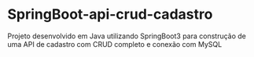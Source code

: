 # SpringBoot-api-crud-cadastro
Projeto desenvolvido em Java utilizando SpringBoot3 para construção de uma API de cadastro com CRUD completo e conexão com MySQL
